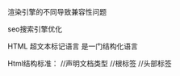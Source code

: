 渲染引擎的不同导致兼容性问题

seo搜索引擎优化

HTML  超文本标记语言    是一门结构化语言

Html结构标准：
	<!DOCTYPE html>//声明文档类型
	<html>//根标签
	<head>//头部标签
    <title>//标题标签
        
    </title>
	</head>
	<body>//主体标签

	</body>
	</html>

html标签关系分类：
		包含关系、并列关系
	包含关系(父子)：
			<head>//头部标签
    <title>//标题标签
        
    </title>
	</head>

	并列关系(兄弟姐妹):
	<head><head/><body><body/>

sublime常用快捷键:
	tab:补全标签代码
	ctrl+shift+d:快速复制一行
	ctrl+shift+k:快速删除一行
	ctrl+shift+s:另存为
	ctrl+鼠标左键单击:多行选中
	ctrl+h:查找替换
	ctrl+f:只查找
	ctrl+/:注释
	ctrl+L:快速选中一行
	ctrl+shift+上线箭头:向上或者向下移动
	f11:全屏来回切换

html单标签：
	<br/>换行标签
	<hr/>水平线标签

html双标签：
	<p></p>:段落标签  每对段落标签都会自动上下生成空白行
	<h1></h1>...<h6></h6>:标题标签 数字越大显示字体越小
	<h1></h1>：一个页面里面只能出现一次
	<font></font>:文本标签

文本格式化标签：
	<strong></strong>:文本加粗 工作中尽量使用这个标签
	<b></b>          :文本加粗
	<em></em>(i标签也是 但是工作中尽量不用这个):文字倾斜
	<del></del>(s  尽量用del)：删除线标签
	<ins></ins>(u 尽量用ins)：下划线标签
	2<sup>3</sup> 2的3次方
	h<sub>2</sub>0  h2o 下标
	推荐的标签是因为更有浏览器中更有语义化
	
	<img src="wk.jpg" title="悟空" alt="这里应该是悟空">
	title :鼠标放上去显示的图片
	alt: 替换文本 图片加载失败的时候显示的文字
	当只写宽或者高的时候 图片会等比例缩放

	http开头的都是绝对路径

超链接
  	<a href="img.html" title="图片标签" target="_blank">heheh</a>
		href：连接的地址
		target：_self  自身打开  _blank开启新页面打开
		title：鼠标放在连接上显示的文字
锚链接
	1、定义锚点
	<p id="sd">....</p>
	2、超链接到锚点：
		<a helf="#sd">...</a>

空链 
			<a helf="#">...</a>  当不知道链接路径的时候会用到空链
压缩文件下载
			<a helf="压缩文件的路径">...</a> 不推荐使用
超链接的优化写法
			<head>
			<base target="_blank">  让所有超链接都在新窗口打开
			</head>
特殊符号
		空格 &nbsp;   
		<   &lt;
		>   &gt;
		&   &amp;		
		￥  &yen; 
		
列表
	无序列表
	   <ul type="square">//square  方块  disc 实心小圆圈    circle 空心小圆圈
		<li></li>//列表项
		<li></li>
		<li></li>
		<li></li>
		</ul>

	有序列表
		<ol type="1" start = "3">  //start决定开始的位置
		<li></li>//列表项  会按照重要性等排序
		<li></li>
		<li></li>
		<li></li>
		</ol>

	自定义列表
		<dl>
			<dt></dt>//小标题
			<dd></dd>//解释标题 可以有无数个
			<dd></dd>
			<dd></dd>
			<dd></dd>
			<dd></dd>
		</dl>
音乐标签
	<embed sec="" hidden=true></embed>
滚动
	<marquee behavior="" direction=""></marquee>
	behavior 滚动的方式
	direction 滚动的方向

meta标签和link标签
	！+tab  h5的标签结构
	1、<meta charset="utf-8">  utf-8通用字符集
	2、<meta name="keywords" content="...">  关键字 给搜索引擎看的 seo优化
	3、网页描述
		<meta name="description" content="...">浏览器可以直接显示出来
	4、网页重定向
		<meta http-equiv="refresh" content="5;http://www.baidu.com">  5秒后去百度


link标签:
	<link rel="stylesheet" href="xx.css">  链接外部样式表文件
	<link rel="icon" href="xx.icon">  标签旁边的图片显示

表格行与列
	对网页重构的一个有益补充  n行n列
	<table >
		<tr>
			<td></td>...<td></td>
		</tr>

		<tr>
			<td></td>...<td></td>
		</tr>
			...
			<tr>
			<td></td>...<td></td>
		</tr>
		</table>

表头与单元格合并
	<table border="1" width="500"  height="300" align="center" >
	<caption>表头</caption>    caption 表头
	    <tr>
	        <td colspan="2">张三</td>   colspan  同行的列合并   rowspan  同列的行合并
	        <!-- <td>23</td> -->
	        <td>前端工程师</td>
	    </tr>
	    <tr>
	        <td></td>
	        <td></td>
	        <td rowspan="2"></td>
	    </tr>
	    <tr>
	        <td></td>
	        <td></td>
	        <!-- <td></td> -->
	    </tr>
	</table>
表格的标题、内容垂直对齐方式、边框颜色
	表格的标题  <th></th>
	<table border="2" width="500" height="300" bordercolor="red" cellpadding="0"> cellpadding 边框内文字与边框的距离
    <tr >									   边框颜色
        <th>姓名</th>                                         
        <th>年龄</th>
        <th>职位</th>
    </tr>
    <tr>
        <td valign="bottom">张三</td>      valign 表格内字体所在边框的位置
        <td>23</td>
        <td>前端工程师</td>
    </tr>
    <tr>
        <td>张三</td>
        <td>23</td>
        <td>前端工程师</td>
    </tr>
	</table>

细线表格  实现思路：将table的背景变色  然后给每个td加上背景就可以得到

表单提交 文本输入框、密码输入框、单选框
	<form action="1.php"></form>  action用来处理信息

	<form action="1.php" method="post">
    用户名：<input type="text"  maxlength="6"(最大长度)  readonly="readonly"(只读) disabled="disabled"(未激活状态) name="username"(给这个输入框取个名字) value="默认值"(值，此值将传给处理文件)/><br/>
    密码：<input type="password"/><br/>
    <input type="submit"/>
	</form>

	文本输入框 <input type="text"  maxlength="6"(最大长度)  readonly="readonly"(只读) disabled="disabled"(未激活状态) name="username"(给这个输入框取个名字) value="默认值"(值，此值将传给处理文件)/>
	密码输入框 <input type="password"/><br/>

	单选 <input type="radio" checked="checked" name="gender">男</input> 
		 <input type="radio"  name="gender">女</input>
		只有当name相同时才能实现单选功能

下拉列表
	    <select>
        <option>呵呵呵</option>
        <option>哈哈哈哈</option>
        <option>得得得得</option>
    </select>

    <select  multiple="multiple">   //多选
        <option>郑州市</option>
        <option>商丘市</option>
        <option selected="selected">洛阳市</option>  //selected 设置默认选中项
    </select>
	
 	分组显示
	  <select  > 
      <optgroup label="河南省">
        <option>郑州市</option>
        <option>商丘市</option>
        <option >洛阳市</option>
        </optgroup>
           <optgroup label="北京市">
        <option>朝阳区</option>
        <option>大兴区</option>
        <option >昌平区</option>
        </optgroup>
    </select>

多选框、按钮、信息分组
	<form action="1.php" method="get">
	<!-- 表达信息分组 -->
	    <fieldset>
	        <legnd>表单头部信息</legend>
	<input type="checkbox">打篮球</input>
	<input type="checkbox">吃冰淇淋</input>
	<input type="checkbox">唱歌</input>
	<br>
	<textarea cols="300" rows="20"></textarea><br>
	
	<!-- 上传文件 -->
	<input type="file"></input><br>
	
	<!-- 可以提交信息 -->
	<input type="image" src="swk.jpg"></input><br>
	
	<!-- 可以提交信息 -->
	<input type="submit"></input><br>
	
	<!-- 普通按钮，不能提交信息 -->
	<input type="button" value="普通按钮"></input><br>
	
	<!-- 重置按钮 -->
	<input type="reset"></input>
	    </fieldset>
	</form>

h5表单控件
	<form action="1.php" method="post">
    <!-- 网址标签 -->
    <input type="url"></input><br>
	<!-- 日期标签 -->
	    <input type="date"></input><br>
	<!-- 时间标签 -->
	        <input type="time"></input><br>
	<!-- 邮箱标签 -->
	            <input type="email"></input><br>
	
	    <input type="submit"></input>
	</form>

标签语义化(seo优化 把样式去了之后整体感觉还是很不错  尽量少用无意义的标签  比如div与span)
	